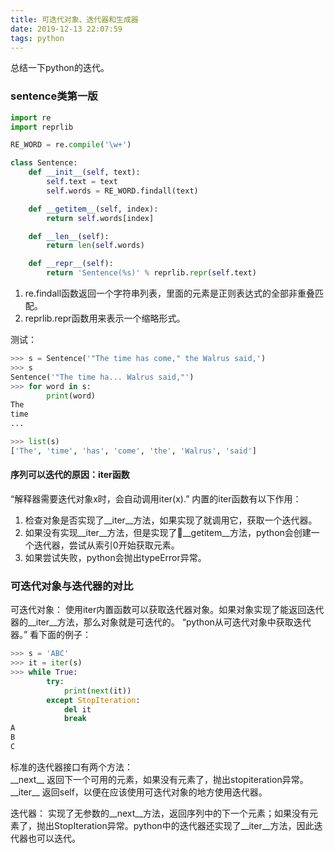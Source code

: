 ```yaml
---
title: 可迭代对象、迭代器和生成器
date: 2019-12-13 22:07:59
tags: python
---
```


总结一下python的迭代。
<!--more-->

### sentence类第一版

```python
import re
import reprlib

RE_WORD = re.compile('\w+')

class Sentence:
    def __init__(self, text):
        self.text = text
        self.words = RE_WORD.findall(text)

    def __getitem__(self, index):
        return self.words[index]

    def __len__(self):
        return len(self.words)

    def __repr__(self):
        return 'Sentence(%s)' % reprlib.repr(self.text)
```
1. re.findall函数返回一个字符串列表，里面的元素是正则表达式的全部非重叠匹配。
2. reprlib.repr函数用来表示一个缩略形式。

测试：
```python
>>> s = Sentence('"The time has come," the Walrus said,')
>>> s
Sentence('"The time ha... Walrus said,"')
>>> for word in s:
        print(word)
The
time
...

>>> list(s)
['The', 'time', 'has', 'come', 'the', 'Walrus', 'said']
```

#### 序列可以迭代的原因：iter函数
“解释器需要迭代对象x时，会自动调用iter(x).”
内置的iter函数有以下作用：
1. 检查对象是否实现了__iter__方法，如果实现了就调用它，获取一个迭代器。
2. 如果没有实现__iter__方法，但是实现了__getitem__方法，python会创建一个迭代器，尝试从索引0开始获取元素。
3. 如果尝试失败，python会抛出typeError异常。

### 可迭代对象与迭代器的对比
可迭代对象：
使用iter内置函数可以获取迭代器对象。如果对象实现了能返回迭代器的__iter__方法，那么对象就是可迭代的。
“python从可迭代对象中获取迭代器。”
看下面的例子：
```python
>>> s = 'ABC'
>>> it = iter(s)
>>> while True:
        try:
            print(next(it))
        except StopIteration:
            del it
            break
A
B
C
```

标准的迭代器接口有两个方法：  
\_\_next\_\_
返回下一个可用的元素，如果没有元素了，抛出stopiteration异常。
\_\_iter\_\_
返回self，以便在应该使用可迭代对象的地方使用迭代器。

迭代器：
实现了无参数的__next__方法，返回序列中的下一个元素；如果没有元素了，抛出StopIteration异常。python中的迭代器还实现了__iter__方法，因此迭代器也可以迭代。





